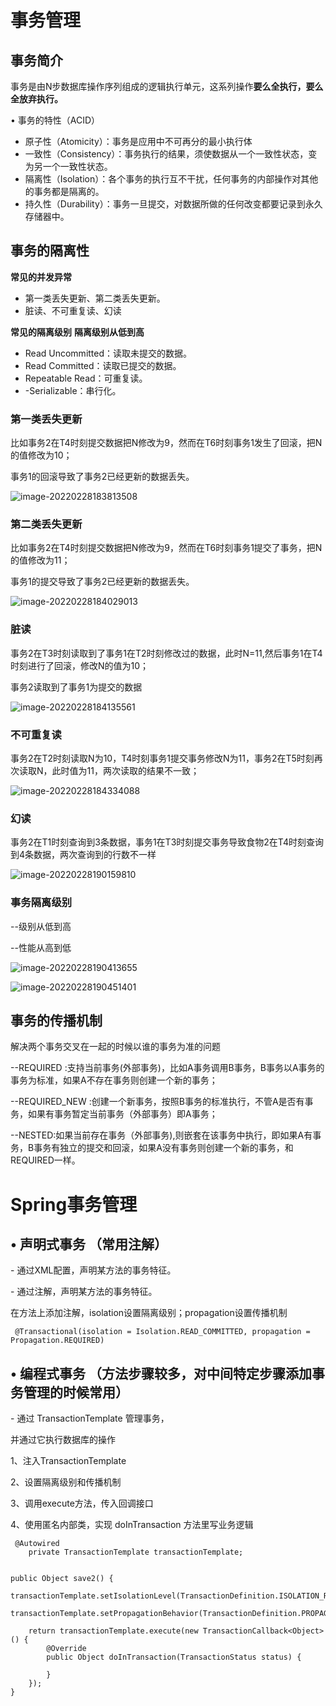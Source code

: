 

# 事务管理

## 事务简介

事务是由N步数据库操作序列组成的逻辑执行单元，这系列操作**要么全执行，要么全放弃执行。**

• 事务的特性（ACID）

- 原子性（Atomicity）：事务是应用中不可再分的最小执行体
- 一致性（Consistency）：事务执行的结果，须使数据从一个一致性状态，变为另一个一致性状态。
- 隔离性（Isolation）：各个事务的执行互不干扰，任何事务的内部操作对其他的事务都是隔离的。
-  持久性（Durability）：事务一旦提交，对数据所做的任何改变都要记录到永久存储器中。



## 事务的隔离性

**常见的并发异常** 

- 第一类丢失更新、第二类丢失更新。
- 脏读、不可重复读、幻读

**常见的隔离级别**     **隔离级别从低到高**

- Read Uncommitted：读取未提交的数据。
- Read Committed：读取已提交的数据。
- Repeatable Read：可重复读。
-  -Serializable：串行化。



### 第一类丢失更新

比如事务2在T4时刻提交数据把N修改为9，然而在T6时刻事务1发生了回滚，把N的值修改为10；

事务1的回滚导致了事务2已经更新的数据丢失。

![image-20220228183813508](D:\TyporaNotes\牛客网论坛项目\第三章图片\2.1.png)



### 第二类丢失更新

比如事务2在T4时刻提交数据把N修改为9，然而在T6时刻事务1提交了事务，把N的值修改为11；

事务1的提交导致了事务2已经更新的数据丢失。

![image-20220228184029013](D:\TyporaNotes\牛客网论坛项目\第三章图片\2.2.png)



### 脏读

事务2在T3时刻读取到了事务1在T2时刻修改过的数据，此时N=11,然后事务1在T4时刻进行了回滚，修改N的值为10；

事务2读取到了事务1为提交的数据



![image-20220228184135561](D:\TyporaNotes\牛客网论坛项目\第三章图片\2.3.png)

### 不可重复读

事务2在T2时刻读取N为10，T4时刻事务1提交事务修改N为11，事务2在T5时刻再次读取N，此时值为11，两次读取的结果不一致；

![image-20220228184334088](D:\TyporaNotes\牛客网论坛项目\第三章图片\2.4.png)

### 幻读

事务2在T1时刻查询到3条数据，事务1在T3时刻提交事务导致食物2在T4时刻查询到4条数据，两次查询到的行数不一样

![image-20220228190159810](D:\TyporaNotes\牛客网论坛项目\第三章图片\2.5.png)

### 事务隔离级别

--级别从低到高

--性能从高到低

![image-20220228190413655](D:\TyporaNotes\牛客网论坛项目\第三章图片\2.6.png)

![image-20220228190451401](D:\TyporaNotes\牛客网论坛项目\第三章图片\2.7.png)



## 事务的传播机制  

   解决两个事务交叉在一起的时候以谁的事务为准的问题

--REQUIRED :支持当前事务(外部事务)，比如A事务调用B事务，B事务以A事务的事务为标准，如果A不存在事务则创建一个新的事务；

--REQUIRED_NEW :创建一个新事务，按照B事务的标准执行，不管A是否有事务，如果有事务暂定当前事务（外部事务）即A事务；

--NESTED:如果当前存在事务（外部事务),则嵌套在该事务中执行，即如果A有事务，B事务有独立的提交和回滚，如果A没有事务则创建一个新的事务，和REQUIRED一样。





# Spring事务管理

## • 声明式事务    （常用注解）

\- 通过XML配置，声明某方法的事务特征。 

\- 通过注解，声明某方法的事务特征。     

在方法上添加注解，isolation设置隔离级别；propagation设置传播机制

```
 @Transactional(isolation = Isolation.READ_COMMITTED, propagation = Propagation.REQUIRED)
```

## • 编程式事务     （方法步骤较多，对中间特定步骤添加事务管理的时候常用）

\- 通过 TransactionTemplate 管理事务， 

  并通过它执行数据库的操作

1、注入TransactionTemplate

2、设置隔离级别和传播机制

3、调用execute方法，传入回调接口 

4、使用匿名内部类，实现 doInTransaction  方法里写业务逻辑

```
 @Autowired
    private TransactionTemplate transactionTemplate;


public Object save2() {
    transactionTemplate.setIsolationLevel(TransactionDefinition.ISOLATION_READ_COMMITTED);
    transactionTemplate.setPropagationBehavior(TransactionDefinition.PROPAGATION_REQUIRED);

    return transactionTemplate.execute(new TransactionCallback<Object>() {
        @Override
        public Object doInTransaction(TransactionStatus status) {

        }
    });
}
```







